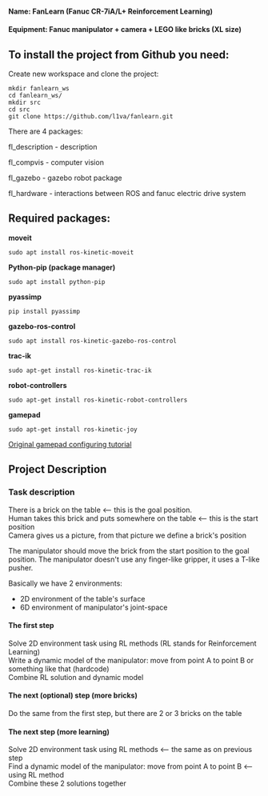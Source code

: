#### Name: FanLearn (Fanuc CR-7iA/L+ Reinforcement Learning)
#### Equipment: Fanuc manipulator  + camera  +  LEGO like bricks (XL size)

## To install the project from Github you need:

Create new workspace and clone the project:
```
mkdir fanlearn_ws
cd fanlearn_ws/
mkdir src
cd src
git clone https://github.com/l1va/fanlearn.git
```
There are 4 packages:

fl_description - description

fl_compvis - computer vision

fl_gazebo - gazebo robot package

fl_hardware - interactions between ROS and fanuc electric drive system

## Required packages:
**moveit**
```
sudo apt install ros-kinetic-moveit
```
**Python-pip (package manager)**
```
sudo apt install python-pip
```
**pyassimp**
```
pip install pyassimp
```
**gazebo-ros-control**
```
sudo apt install ros-kinetic-gazebo-ros-control
```
**trac-ik**
```
sudo apt-get install ros-kinetic-trac-ik
```
**robot-controllers**
```
sudo apt-get install ros-kinetic-robot-controllers
```
**gamepad**
```
sudo apt-get install ros-kinetic-joy
```
[Original gamepad configuring tutorial](http://wiki.ros.org/joy/Tutorials/ConfiguringALinuxJoystick)

## Project Description

### Task description
There is a brick on the table <-- this is the goal position.  
Human takes this brick and puts somewhere on the table <-- this is the start position  
Camera gives us a picture, from that picture we define a brick's position

The manipulator should move the brick from the start position to the goal position.
The manipulator doesn't use any finger-like gripper, it uses a T-like pusher. 

Basically we have 2 environments: 
+ 2D environment of the table's surface 
+ 6D environment of manipulator's joint-space

#### The first step
Solve 2D environment task using RL methods (RL stands for Reinforcement Learning)  
Write a dynamic model of the manipulator: move from point A to point B or something like that (hardcode)  
Combine RL solution and dynamic model

#### The next (optional) step (more bricks)
Do the same from the first step, but there are 2 or 3 bricks on the table

#### The next step (more learning)
Solve 2D environment task using RL methods  <-- the same as on previous step  
Find a dynamic model of the manipulator: move from point A to point B <-- using RL method  
Combine these 2 solutions together

